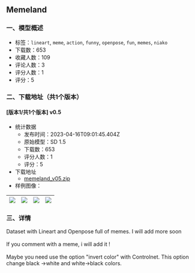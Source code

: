 ## Memeland
### 一、模型概述

- 标签：`lineart`, `meme`, `action`, `funny`, `openpose`, `fun`, `memes`, `niako`
- 下载数：653
- 收藏人数：109
- 评论人数：3
- 评分人数：1
- 评分：5

### 二、下载地址（共1个版本）

#### [版本1/共1个版本] v0.5

- 统计数据
  - 发布时间：2023-04-16T09:01:45.404Z
  - 原始模型：SD 1.5
  - 下载数：653
  - 评分人数：1
  - 评分：5
- 下载地址
  - [memeland_v05.zip](https://civitai.com/api/download/models/46938)
- 样例图像：

| <img src="https://image.civitai.com/xG1nkqKTMzGDvpLrqFT7WA/5eb4dba3-29fd-4156-c359-62dfd0365c00/width=450/506950.jpeg" /> | <img src="https://image.civitai.com/xG1nkqKTMzGDvpLrqFT7WA/f4b9c8e1-f244-4b72-7d2a-898035519100/width=450/506968.jpeg" /> | <img src="https://image.civitai.com/xG1nkqKTMzGDvpLrqFT7WA/5880a91f-5b13-48dd-217f-17109d4ec000/width=450/507328.jpeg" /> | <img src="https://image.civitai.com/xG1nkqKTMzGDvpLrqFT7WA/7a9c776a-13cc-4187-db44-034ae001ac00/width=450/506971.jpeg" /> |
| ---- | ---- | ---- | ---- |


### 三、详情
<p>Dataset with Lineart and Openpose full of memes. I will add more soon<br /><br />If you comment with a meme, i will add it ! <br /><br />Maybe you need use the option "invert color" with Controlnet. This option change black -&gt;white and white-&gt;black colors. <br /><br /></p>